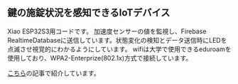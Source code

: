 ## 鍵の施錠状況を感知できるIoTデバイス
Xiao ESP32S3用コードです。
加速度センサーの値を監視し、Firebase RealtimeDatabaseに送信しています。状態変化の検知とデータ送信時にLEDを点滅させ視覚的にわかるようにしています。
wifiは大学で使用できるeduroamを使用しており、WPA2-Enterprize(802.1x)方式で接続しています。

[こちら](https://zenn.dev/myml12/articles/5842f31ae24b59)の記事で紹介しています。
